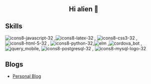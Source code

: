 <h2 align="center">Hi alien 👋</h2>

  <h2 align="left">Skills</h2>

![icons8-javascript-32](https://user-images.githubusercontent.com/5777945/184452754-04b81850-7e4f-4b14-bcc5-3681a91d3d94.png) ,![icons8-latex-32](https://user-images.githubusercontent.com/5777945/184452767-050cf331-1424-402b-82eb-6ccbd4f8c5b7.png)  , ![icons8-css3-32](https://user-images.githubusercontent.com/5777945/184452676-6f45ff4c-d155-48f6-a5bf-147645497fb8.png)  , ![icons8-html-5-32](https://user-images.githubusercontent.com/5777945/184452677-0d4a0a7e-cf27-49d0-9f14-b48645fac28e.png) , ![icons8-python-32](https://user-images.githubusercontent.com/5777945/184452679-fe3f7349-3859-43bb-9e18-51dcfb24ed83.png),![elm](https://user-images.githubusercontent.com/5777945/184453118-bb8e9d74-7c43-41e2-8f40-b64deacd161e.png)
,![cordova_bot](https://user-images.githubusercontent.com/5777945/184454004-6037982a-48fb-43c9-9019-cecc4cf8c5bf.png)
,
![jquery_mobile](https://user-images.githubusercontent.com/5777945/184454130-ce66dd30-9520-450b-a897-082efbbee16e.png), ![icons8-postgresql-32](https://user-images.githubusercontent.com/5777945/184453226-58361af7-9877-4f95-99fb-4b633c52c508.png) , ![icons8-mysql-logo-32](https://user-images.githubusercontent.com/5777945/184453227-4f40fdf2-4935-4cbd-ac1e-7227a4a0778f.png)


<h2 align="left">Blogs</h2>

- [Personal Blog](https://oguzhankaraman.com.tr)



